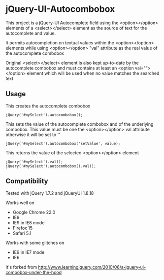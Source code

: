 jQuery-UI-Autocombobox
======================

This project is a jQuery-UI Autocomplete field using the &lt;option>&lt;/option> elements of a &lt;select>&lt;/select> element as the source of text for the autocomplete and value.

It permits autocompletion on textual values within the &lt;option>&lt;/option> elements while using &lt;option>&lt;/option> "val" attribute as the real value of the autocomplete combobox

Original &lt;select>&lt;/select> element is also kept up-to-date by the autocomplete combobox and must contains at least an &lt;option val="">&lt;/option> element which will be used when no value matches the searched text

## Usage

This creates the autocomplete combobox

    jQuery('#mySelect').autocombobox();

This sets the value of the autocomplete combobox and of the underlying combobox. This value must be one the &lt;option>&lt;/option> val attribute otherwise it will be set to ''

    jQuery('#mySelect').autocombobox('setValue', value);

This returns the value of the selected &lt;option>&lt;/option> element

    jQuery('#mySelect').val();
    jQuery('#mySelect').autocombobox().val();

    
## Compatibility

Tested with jQuery 1.7.2 and jQueryUI 1.8.18

Works well on

 * Google Chrome 22.0
 * IE9
 * IE9 in IE8 mode
 * Firefox 15
 * Safari 5.1

Works with some glitches on

 * IE9 in IE7 mode 
 * IE6

It's forked from http://www.learningjquery.com/2010/06/a-jquery-ui-combobox-under-the-hood